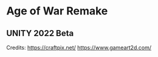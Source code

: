 # Age of War Remake
 ## UNITY 2022 Beta
 
 
 

Credits:
https://craftpix.net/
https://www.gameart2d.com/
